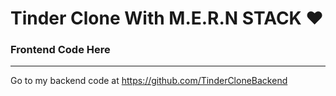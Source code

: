 # Tinder Clone With M.E.R.N STACK ❤️
### Frontend Code Here
------------------------------------------------------

Go to my backend code at https://github.com/TinderCloneBackend
